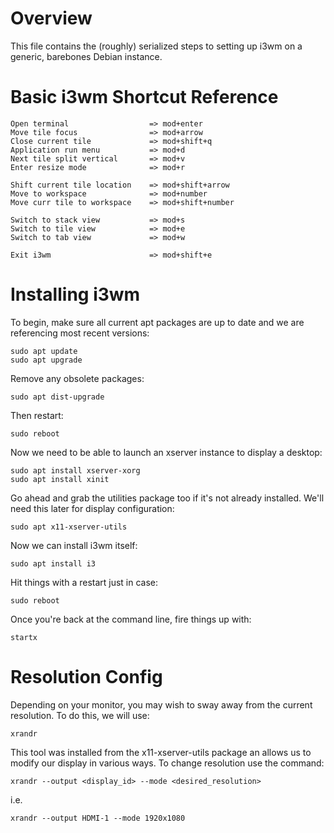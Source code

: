 Overview
=================
This file contains the (roughly) serialized steps to setting up i3wm on a generic, barebones Debian instance.

Basic i3wm Shortcut Reference
=================
```
Open terminal                  => mod+enter
Move tile focus                => mod+arrow
Close current tile             => mod+shift+q
Application run menu           => mod+d
Next tile split vertical       => mod+v
Enter resize mode              => mod+r

Shift current tile location    => mod+shift+arrow
Move to workspace              => mod+number
Move curr tile to workspace    => mod+shift+number

Switch to stack view           => mod+s
Switch to tile view            => mod+e
Switch to tab view             => mod+w

Exit i3wm                      => mod+shift+e
```

Installing i3wm
=================
To begin, make sure all current apt packages are up to date and we are referencing most recent versions:
```
sudo apt update
sudo apt upgrade
```

Remove any obsolete packages:
```
sudo apt dist-upgrade
```

Then restart:
```
sudo reboot
```

Now we need to be able to launch an xserver instance to display a desktop:
```
sudo apt install xserver-xorg
sudo apt install xinit
```

Go ahead and grab the utilities package too if it's not already installed. We'll need this later for display configuration:
```
sudo apt x11-xserver-utils
```

Now we can install i3wm itself:
```
sudo apt install i3
```

Hit things with a restart just in case:
```
sudo reboot
```

Once you're back at the command line, fire things up with:
```
startx
```

Resolution Config
=================
Depending on your monitor, you may wish to sway away from the current resolution. To do this, we will use:
```
xrandr
```

This tool was installed from the x11-xserver-utils package an allows us to modify our display in various ways. To change resolution use the command:
```
xrandr --output <display_id> --mode <desired_resolution>
```
i.e.
```
xrandr --output HDMI-1 --mode 1920x1080
```